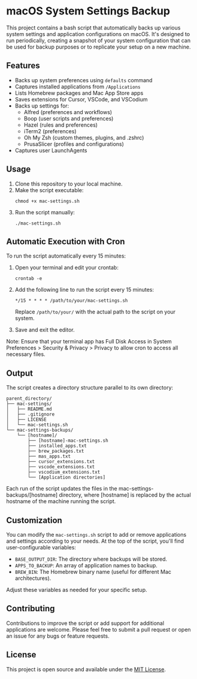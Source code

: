 # macOS System Settings Backup

This project contains a bash script that automatically backs up various system settings and application configurations on macOS. It's designed to run periodically, creating a snapshot of your system configuration that can be used for backup purposes or to replicate your setup on a new machine.

## Features

- Backs up system preferences using `defaults` command
- Captures installed applications from `/Applications`
- Lists Homebrew packages and Mac App Store apps
- Saves extensions for Cursor, VSCode, and VSCodium
- Backs up settings for:
  - Alfred (preferences and workflows)
  - Boop (user scripts and preferences)
  - Hazel (rules and preferences)
  - iTerm2 (preferences)
  - Oh My Zsh (custom themes, plugins, and .zshrc)
  - PrusaSlicer (profiles and configurations)
- Captures user LaunchAgents

## Usage

1. Clone this repository to your local machine.
2. Make the script executable:
   ```
   chmod +x mac-settings.sh
   ```
3. Run the script manually:
   ```
   ./mac-settings.sh
   ```

## Automatic Execution with Cron

To run the script automatically every 15 minutes:

1. Open your terminal and edit your crontab:
   ```
   crontab -e
   ```

2. Add the following line to run the script every 15 minutes:
   ```
   */15 * * * * /path/to/your/mac-settings.sh
   ```
   Replace `/path/to/your/` with the actual path to the script on your system.

3. Save and exit the editor.

Note: Ensure that your terminal app has Full Disk Access in System Preferences > Security & Privacy > Privacy to allow cron to access all necessary files.

## Output

The script creates a directory structure parallel to its own directory:

```
parent_directory/
├── mac-settings/
│   ├── README.md
│   ├── .gitignore
│   ├── LICENSE
│   └── mac-settings.sh
└── mac-settings-backups/
    └── [hostname]/
        ├── [hostname]-mac-settings.sh
        ├── installed_apps.txt
        ├── brew_packages.txt
        ├── mas_apps.txt
        ├── cursor_extensions.txt
        ├── vscode_extensions.txt
        ├── vscodium_extensions.txt
        └── [Application directories]
```

Each run of the script updates the files in the mac-settings-backups/[hostname] directory, where [hostname] is replaced by the actual hostname of the machine running the script.

## Customization

You can modify the `mac-settings.sh` script to add or remove applications and settings according to your needs. At the top of the script, you'll find user-configurable variables:

- `BASE_OUTPUT_DIR`: The directory where backups will be stored.
- `APPS_TO_BACKUP`: An array of application names to backup.
- `BREW_BIN`: The Homebrew binary name (useful for different Mac architectures).

Adjust these variables as needed for your specific setup.

## Contributing

Contributions to improve the script or add support for additional applications are welcome. Please feel free to submit a pull request or open an issue for any bugs or feature requests.

## License

This project is open source and available under the [MIT License](LICENSE).